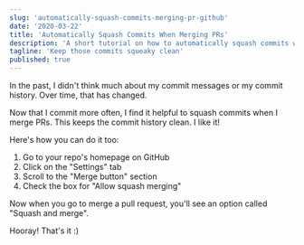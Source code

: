 ```yaml
---
slug: 'automatically-squash-commits-merging-pr-github'
date: '2020-03-22'
title: 'Automatically Squash Commits When Merging PRs'
description: 'A short tutorial on how to automatically squash commits when merging a pull request on github.'
tagline: 'Keep those commits squeaky clean'
published: true
---
```


In the past, I didn't think much about my commit messages or my commit history. Over time, that has changed.

Now that I commit more often, I find it helpful to squash commits when I merge PRs. This keeps the commit history clean. I like it!

Here's how you can do it too:

1. Go to your repo's homepage on GitHub
2. Click on the "Settings" tab
3. Scroll to the "Merge button" section
4. Check the box for "Allow squash merging"

Now when you go to merge a pull request, you'll see an option called "Squash and merge".

Hooray! That's it :)
